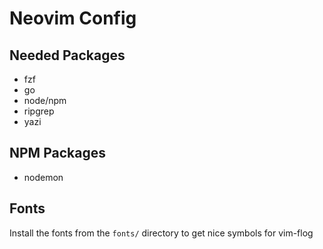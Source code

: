 # Neovim Config

## Needed Packages
- fzf
- go
- node/npm
- ripgrep
- yazi

## NPM Packages
- nodemon

## Fonts
Install the fonts from the `fonts/` directory to get nice symbols for vim-flog
